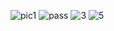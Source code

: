 ![pic1](https://user-images.githubusercontent.com/66948966/195340882-deaa66d2-8618-41fb-b96c-1626cd78e7f8.jpg)
![pass](https://user-images.githubusercontent.com/66948966/195340890-1c34f234-1bd2-4b40-8e4c-a7d818728c8b.jpg)
![3](https://user-images.githubusercontent.com/66948966/195340897-50c5d402-70ce-49ce-8bae-ad5dc35e3c68.jpg)
![5](https://user-images.githubusercontent.com/66948966/195340936-4dd8aecf-6901-4b2f-a186-78c6c3261216.jpg)
